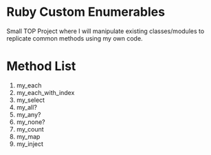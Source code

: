 # Ruby Custom Enumerables

Small TOP Project where I will manipulate existing
classes/modules to replicate common methods using
my own code.

# Method List

1. my_each
2. my_each_with_index
3. my_select
4. my_all?
5. my_any?
6. my_none?
7. my_count
8. my_map
9. my_inject
